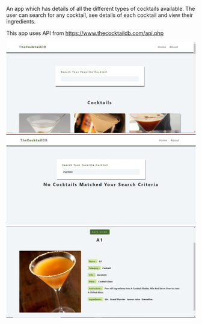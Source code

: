 An app which has details of all the different types of cocktails available. The user can
search for any cocktail, see details of each cocktail and view their ingredients.

This app uses API from 
https://www.thecocktaildb.com/api.php

![alt text](homepage.jpg)
![alt text](nomatch.jpg)
![alt text](singlecocktail.jpg)